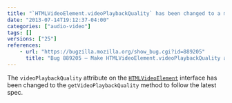 ```yaml
---
title: "`HTMLVideoElement.videoPlaybackQuality` has been changed to a method"
date: "2013-07-14T19:12:37-04:00"
categories: ["audio-video"]
tags: []
versions: ["25"]
references:
    - url: "https://bugzilla.mozilla.org/show_bug.cgi?id=889205"
      title: "Bug 889205 – Make HTMLVideoElement.videoPlaybackQuality a method"
---
```

The `videoPlaybackQuality` attribute on the [`HTMLVideoElement`](https://developer.mozilla.org/docs/Web/API/HTMLVideoElement) interface has been changed to the `getVideoPlaybackQuality` method to follow the latest spec.
